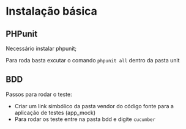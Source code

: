 # Instalação básica

## PHPunit

Necessário instalar phpunit;

Para roda basta excutar o comando `phpunit all` dentro da pasta unit

## BDD

Passos para rodar o teste:

* Criar um link simbólico da pasta vendor do código fonte para a aplicação de testes (app_mock)
* Para rodar os teste entre na pasta bdd e digite `cucumber`